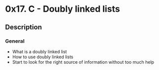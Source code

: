 # 0x17. C - Doubly linked lists

## Description

### General
* What is a doubly linked list
* How to use doubly linked lists
* Start to look for the right source of information without too much help